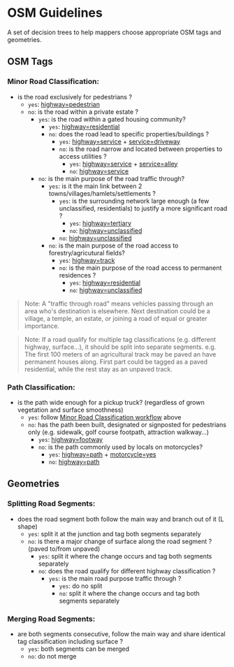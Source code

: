 # OSM Guidelines

A set of decision trees to help mappers choose appropriate OSM tags and geometries.

## OSM Tags

### Minor Road Classification:

- is the road exclusively for pedestrians ?
  - `yes`: [highway=pedestrian](https://wiki.openstreetmap.org/wiki/Tag:highway=pedestrian)
  - `no`: is the road within a private estate ?
    - `yes`: is the road within a gated housing community?
      - `yes`: [highway=residential](https://wiki.openstreetmap.org/wiki/Tag:highway=residential)
      - `no`: does the road lead to specific properties/buildings ?
        - `yes`: [highway=service](https://wiki.openstreetmap.org/wiki/Tag:highway=service) + [service=driveway](https://wiki.openstreetmap.org/wiki/Tag:service=driveway)
        - `no`: is the road narrow and located between properties to access utilities ?
          - `yes`: [highway=service](https://wiki.openstreetmap.org/wiki/Tag:highway=service) + [service=alley](https://wiki.openstreetmap.org/wiki/Tag:service=alley)
          - `no`: [highway=service](https://wiki.openstreetmap.org/wiki/Tag:highway=service)
    - `no`: is the main purpose of the road traffic through?
      - `yes`: is it the main link between 2 towns/villages/hamlets/settlements ? 
        - `yes`: is the surrounding network large enough (a few unclassified, residentials) to justify a more significant road ?
          - `yes`: [highway=tertiary](https://wiki.openstreetmap.org/wiki/Tag:highway=tertiary)
          - `no`: [highway=unclassified](https://wiki.openstreetmap.org/wiki/Tag:highway=unclassified)    
        - `no`: [highway=unclassified](https://wiki.openstreetmap.org/wiki/Tag:highway=unclassified)
      - `no`: is the main purpose of the road access to forestry/agricutural fields?
        - `yes`: [highway=track](https://wiki.openstreetmap.org/wiki/Tag:highway=track)
        - `no`: is the main purpose of the road access to permanent residences ? 
          - `yes`: [highway=residential](https://wiki.openstreetmap.org/wiki/Tag:highway=residential)
          - `no`: [highway=unclassified](https://wiki.openstreetmap.org/wiki/Tag:highway=unclassified)

> Note: A "traffic through road" means vehicles passing through an area who's destination is elsewhere.
Next destination could be a village, a temple, an estate, or joining a road of equal or greater importance.

> Note: If a road qualify for multiple tag classifications (e.g. different highway, surface...), it should be split into separate segments. e.g. The first 100 meters of an agricultural track may be paved an have permanent houses along. First part could be tagged as a paved residential, while the rest stay as an unpaved track.

### Path Classification:

- is the path wide enough for a pickup truck? (regardless of grown vegetation and surface smoothness)
  - `yes`: follow [Minor Road Classification workflow](#minor-road-classification) above
  - `no`: has the path been built, designated or signposted for pedestrians only (e.g. sidewalk, golf course footpath, attraction walkway…)
    - `yes`: [highway=footway](https://wiki.openstreetmap.org/wiki/Tag:highway=footway)
    - `no`: is the path commonly used by locals on motorcycles?
      - `yes`: [highway=path](https://wiki.openstreetmap.org/wiki/Tag:highway=path) + [motorcycle=yes](https://wiki.openstreetmap.org/wiki/Key:motorcycle)
      - `no`: [highway=path](https://wiki.openstreetmap.org/wiki/Tag:highway=path)

## Geometries

### Splitting Road Segments:

- does the road segment both follow the main way and branch out of it (L shape)
  - `yes`: split it at the junction and tag both segments separately
  - `no`: is there a major change of surface along the road segment ? (paved to/from unpaved)
    - `yes`: split it where the change occurs and tag both segments separately
    - `no`: does the road qualify for different highway classification ?
      - `yes`: is the main road purpose traffic through ?
        - `yes`: do no split
        - `no`: split it where the change occurs and tag both segments separately
        
### Merging Road Segments:

- are both segments consecutive, follow the main way and share identical tag classification including surface ?
  - `yes`: both segments can be merged
  - `no`: do not merge